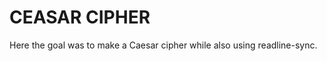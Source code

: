 CEASAR CIPHER
=============

Here the goal was to make a Caesar cipher while also using readline-sync.
